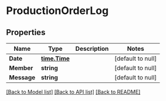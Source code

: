# ProductionOrderLog

## Properties
Name | Type | Description | Notes
------------ | ------------- | ------------- | -------------
**Date** | [**time.Time**](time.Time.md) |  | [default to null]
**Member** | **string** |  | [default to null]
**Message** | **string** |  | [default to null]

[[Back to Model list]](../README.md#documentation-for-models) [[Back to API list]](../README.md#documentation-for-api-endpoints) [[Back to README]](../README.md)


